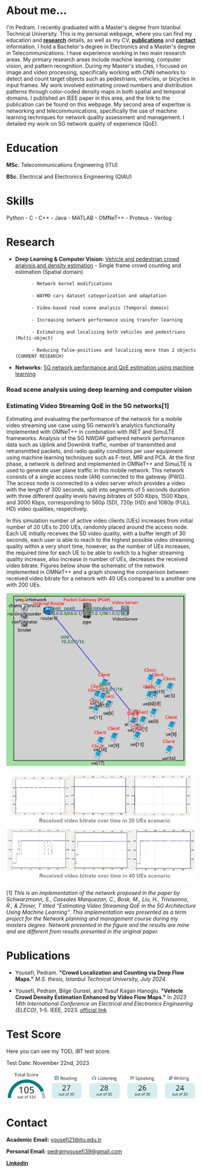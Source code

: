 # About me...
I'm Pedram. I recently graduated with a Master's degree from Istanbul Technical University. This is my personal webpage, where you can find my education and **[research](#research)** details, as well as my CV, **[publications](#publications)** and **[contact](#contact)** information. I hold a Bachelor's degree in Electronics and a Master's degree in Telecommunications. I have experience working in two main research areas. My primary research areas include machine learning, computer vision, and pattern recognition. During my Master's studies, I focused on image and video processing, specifically working with CNN networks to detect and count target objects such as pedestrians, vehicles, or bicycles in input frames. My work involved estimating crowd numbers and distribution patterns through color-coded density maps in both spatial and temporal domains. I published an IEEE paper in this area, and the link to the publication can be found on this webpage. My second area of expertise is networking and telecommunications, specifically the use of machine learning techniques for network quality assessment and management. I detailed my work on 5G network quality of experience (QoE).



# Education
**MSc.** Telecommunications Engineering (ITU)

**BSc.** Electrical and Electronics Engineering (QIAU)


# Skills

Python - C - C++ - Java - MATLAB - OMNeT++ - Proteus - Verilog
          

# Research

- **Deep Learning & Computer Vision:** [Vehicle and pedestrian crowd analysis and density estimation](#road-scene-analysis-using-deep-learning-and-computer-vision)
            - Single frame crowd counting and estimation (Spatial domain)
  
            - Network kernel modifications
  
            - WAYMO cars dataset categorization and adaptation
  
            - Video-based road scene analysis (Temporal domain)
  
            - Increasing network performance using transfer learning
  
            - Estimating and localizing both vehicles and pedestrians (Multi-object)
  
            - Reducing false-positives and localizing more than 2 objects (CURRENT RESEARCH)

  
- **Networks:** [5G network performance and QoE estimation using machine learning](#estimating-video-streaming-qoe-in-the-5g-networks1)

### Road scene analysis using deep learning and computer vision

### Estimating Video Streaming QoE in the 5G networks[1]

Estimating and evaluating the performance of the network for a mobile video streaming use case using 5G network’s analytics functionality implemented with OMNeT++ in combination with INET and SimuLTE frameworks. Analysis of the 5G NWDAF gathered network performance data such as Uplink and Downlink traffic, number of transmitted and retransmitted packets, and radio quality conditions per user equipment using machine learning techniques such as F-test, MIR and PCA. At the first phase, a network is defined and implemented in OMNeT++ and SimuLTE is used to generate user plane traffic in this mobile network. This network consists of a single access node (AN) connected to the gateway (PWG). The access node is connected to a video server which provides a video with the length of 300 seconds, split into segments of 5 seconds duration with three different quality levels having bitrates of 500 Kbps, 1500 Kbps, and 3000 Kbps, corresponding to 560p (SD), 720p (HD) and 1080p (FULL HD) video qualities, respectively. 

In this simulation number of active video clients (UEs) increases from initial number of 20 UEs to 200 UEs, randomly placed around the access node. Each UE initially receives the SD video quality, with a buffer length of 30 seconds, each user is able to reach to the highest possible video streaming quality within a very short time, however, as the number of UEs increases, the required time for each UE to be able to switch to a higher streaming quality increase, also increase in number of UEs, decreases the received video bitrate.  Figures below show the schematic of the network implemented in OMNeT++ and a graph showing the comparison between received video bitrate for a network with 40 UEs compared to a another one with 200 UEs.

![network](/assets/network1.PNG)

![graphs](/assets/network2.PNG)


[1] *This is an implementation of the network proposed in the paper by Schwarzmann, S., Cassales Marquezan, C.,
Bosk, M., Liu, H., Trivisonno, R., & Zinner, T titled “Estimating Video Streaming QoE in the 5G
Architecture Using Machine Learning". This implementation was presented as a term project for the Network planning and
management course during my masters degree. Network presented in the figure and the results are mine and are different from results presented in the original paper.*




# Publications

* Yousefi, Pedram. **"Crowd Localization and Counting via Deep Flow Maps."** *M.S. thesis, Istanbul Technical University, July 2024*.

* Yousefi, Pedram, Bilge Gunsel, and Yusuf Kagan Hanoglu. **"Vehicle Crowd Density Estimation Enhanced by Video Flow Maps."** In *2023 14th International Conference on Electrical and Electronics Engineering (ELECO)*, 1–5. IEEE, 2023. [official link](http://www.eleco.org.tr/ELECO2023/eleco2023-papers/103.pdf)


# Test Score
Here you can see my TOEL iBT test score. 

Test Date: November 22nd, 2023

![Score](/assets/toefl_score.PNG)


# Contact

**Academic Email:** yousefi21@itu.edu.tr

**Personal Email:** pedramyousefi39@gmail.com

**[Linkedin](linkedin.com/in/pedram-yousefi-9b2139197/)**
